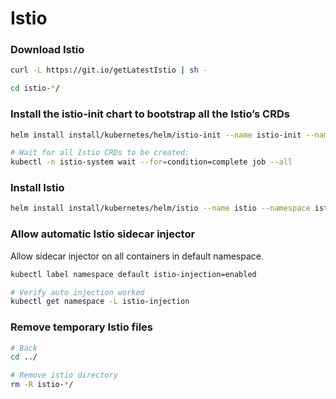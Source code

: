 # Istio

### Download Istio

```bash
curl -L https://git.io/getLatestIstio | sh -

cd istio-*/
```

### Install the istio-init chart to bootstrap all the Istio’s CRDs

```bash
helm install install/kubernetes/helm/istio-init --name istio-init --namespace istio-system

# Wait for all Istio CRDs to be created:
kubectl -n istio-system wait --for=condition=complete job --all
```

### Install Istio

```bash
helm install install/kubernetes/helm/istio --name istio --namespace istio-system
```

### Allow automatic Istio sidecar injector 

Allow sidecar injector on all containers in default namespace.

```bash
kubectl label namespace default istio-injection=enabled

# Verify auto injection worked
kubectl get namespace -L istio-injection
```

### Remove temporary Istio files

```bash
# Back
cd ../

# Remove istio directory
rm -R istio-*/
```



